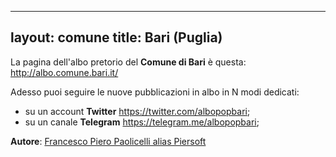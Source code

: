 ---
 layout: comune
 title: Bari (Puglia)
 ---
 La pagina dell'albo pretorio del **Comune di Bari** è questa: http://albo.comune.bari.it/

 Adesso puoi seguire le nuove pubblicazioni in albo in N modi dedicati:

 * su un account **Twitter** https://twitter.com/albopopbari;
 * su un canale **Telegram** https://telegram.me/albopopbari;


 **Autore**: [Francesco Piero Paolicelli alias Piersoft](https://twitter.com/Piersoft)
